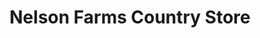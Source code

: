 ---
title: "Nelson Farms Country Store"
url: /cazenovia/nelson-farms-country-store/
shop: variety store
---